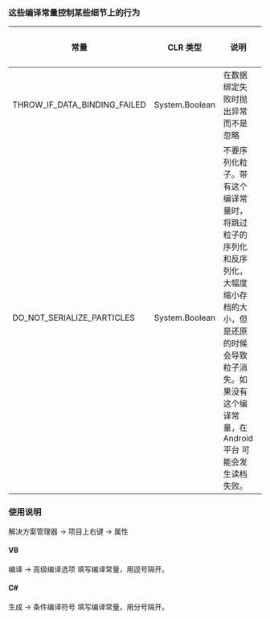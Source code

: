 ﻿### 这些编译常量控制某些细节上的行为

|常量|CLR 类型|说明|已启用|
|-|-|-|-|
|THROW_IF_DATA_BINDING_FAILED|System.Boolean|在数据绑定失败时抛出异常而不是忽略|是|
|DO_NOT_SERIALIZE_PARTICLES|System.Boolean|不要序列化粒子。带有这个编译常量时，将跳过粒子的序列化和反序列化，大幅度缩小存档的大小，但是还原的时候会导致粒子消失。如果没有这个编译常量，在 Android 平台 可能会发生读档失败。| 是 |

### 使用说明
解决方案管理器 -> 项目上右键 -> 属性

#### VB
编译 -> 高级编译选项 填写编译常量，用逗号隔开。

#### C#
生成 -> 条件编译符号 填写编译常量，用分号隔开。